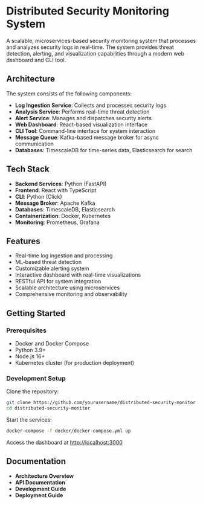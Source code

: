 # Distributed Security Monitoring System

A scalable, microservices-based security monitoring system that processes and analyzes security logs in real-time. The system provides threat detection, alerting, and visualization capabilities through a modern web dashboard and CLI tool.

## Architecture
The system consists of the following components:

- **Log Ingestion Service**: Collects and processes security logs
- **Analysis Service**: Performs real-time threat detection
- **Alert Service**: Manages and dispatches security alerts
- **Web Dashboard**: React-based visualization interface
- **CLI Tool**: Command-line interface for system interaction
- **Message Queue**: Kafka-based message broker for async communication
- **Databases**: TimescaleDB for time-series data, Elasticsearch for search

## Tech Stack

- **Backend Services**: Python (FastAPI)
- **Frontend**: React with TypeScript
- **CLI**: Python (Click)
- **Message Broker**: Apache Kafka
- **Databases**: TimescaleDB, Elasticsearch
- **Containerization**: Docker, Kubernetes
- **Monitoring**: Prometheus, Grafana

## Features

- Real-time log ingestion and processing
- ML-based threat detection
- Customizable alerting system
- Interactive dashboard with real-time visualizations
- RESTful API for system integration
- Scalable architecture using microservices
- Comprehensive monitoring and observability

## Getting Started

### Prerequisites

- Docker and Docker Compose
- Python 3.9+
- Node.js 16+
- Kubernetes cluster (for production deployment)

### Development Setup

Clone the repository:

```bash
git clone https://github.com/yourusername/distributed-security-monitor.git
cd distributed-security-monitor
```

Start the services:

```bash
docker-compose -f docker/docker-compose.yml up
```

Access the dashboard at [http://localhost:3000](http://localhost:3000)

## Documentation

- **Architecture Overview**
- **API Documentation**
- **Development Guide**
- **Deployment Guide**
